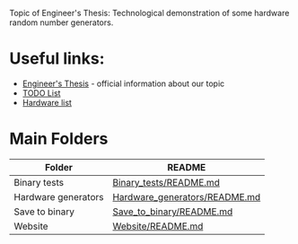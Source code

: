 Topic of Engineer's Thesis: Technological demonstration of some hardware random number generators.
 # Useful links:
-  [Engineer's Thesis](http://www.cs.put.poznan.pl/mmelosik/inz.html) - official information about our topic  
-  [TODO List](https://todoist.com/)  
-  [Hardware list](https://docs.google.com/spreadsheets/d/1A4cKRlcHRIwSocfwlRVfXUEtLHl-fmbndouRSYsx77o/edit?usp=sharing)

# Main Folders
| Folder | README |
|---------|------------|
| Binary tests | [Binary_tests/README.md][BinT] |
| Hardware generators | [Hardware_generators/README.md][HardG] |
| Save to binary | [Save_to_binary/README.md][SaveTB] |
| Website | [Website/README.md][Web] |

[BinT]: <https://github.com/mikusnt/HRN_Generator/tree/master/Binary_tests/README.md>
[HardG]: <https://github.com/mikusnt/HRN_Generator/tree/master/Hardware_generators/README.md>
[SaveTB]: <https://github.com/mikusnt/HRN_Generator/tree/master/Save_to_binary/README.md>
[Web]: <https://github.com/mikusnt/HRN_Generator/tree/master/Website/README.md>


